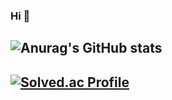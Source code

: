 ### Hi  👋

<!--
**gobuig00/gobuig00** is a ✨ _special_ ✨ repository because its `README.md` (this file) appears on your GitHub profile.

Here are some ideas to get you started:

- 🔭 I’m currently working on ...
- 🌱 I’m currently learning ...
- 👯 I’m looking to collaborate on ...
- 🤔 I’m looking for help with ...
- 💬 Ask me about ...
- 📫 How to reach me: ...
- 😄 Pronouns: ...
- ⚡ Fun fact: ...
-->


![Anurag's GitHub stats](https://github-readme-stats.vercel.app/api?username=gobuig00&theme=dark&show_icons=true)
--
[![Solved.ac Profile](http://mazassumnida.wtf/api/v2/generate_badge?boj=gobuig00)](https://solved.ac/gobuig00/)
--
